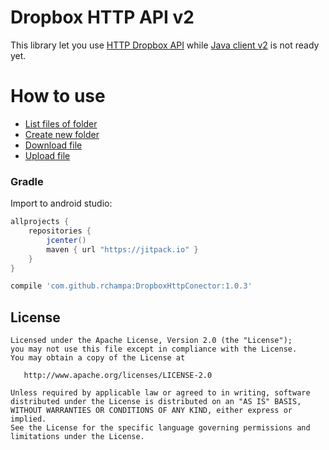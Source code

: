 Dropbox HTTP API v2
====================

This library let you use [HTTP Dropbox API](https://www.dropbox.com/developers/documentation/http) while [Java client v2](https://www.dropbox.com/developers/documentation/java) is not ready yet.

How to use
==========
*   [List files of folder](https://github.com/rchampa/DropboxHttpConector/blob/master/src/main/java/es/ric/dropbox/TestListFolder.java)
*   [Create new folder](https://github.com/rchampa/DropboxHttpConector/blob/master/src/main/java/es/ric/dropbox/TestCreateFolder.java)
*   [Download file](https://github.com/rchampa/DropboxHttpConector/blob/master/src/main/java/es/ric/dropbox/TestDownload.java)
*   [Upload file](https://github.com/rchampa/DropboxHttpConector/blob/master/src/main/java/es/ric/dropbox/TestUpload.java)

### Gradle

Import to android studio:
```groovy
allprojects {
    repositories {
        jcenter()
        maven { url "https://jitpack.io" }
    }
}

compile 'com.github.rchampa:DropboxHttpConector:1.0.3'
```



License
-------

    Licensed under the Apache License, Version 2.0 (the "License");
    you may not use this file except in compliance with the License.
    You may obtain a copy of the License at

       http://www.apache.org/licenses/LICENSE-2.0

    Unless required by applicable law or agreed to in writing, software
    distributed under the License is distributed on an "AS IS" BASIS,
    WITHOUT WARRANTIES OR CONDITIONS OF ANY KIND, either express or implied.
    See the License for the specific language governing permissions and
    limitations under the License.


 [1]: http://square.github.io/okhttp

